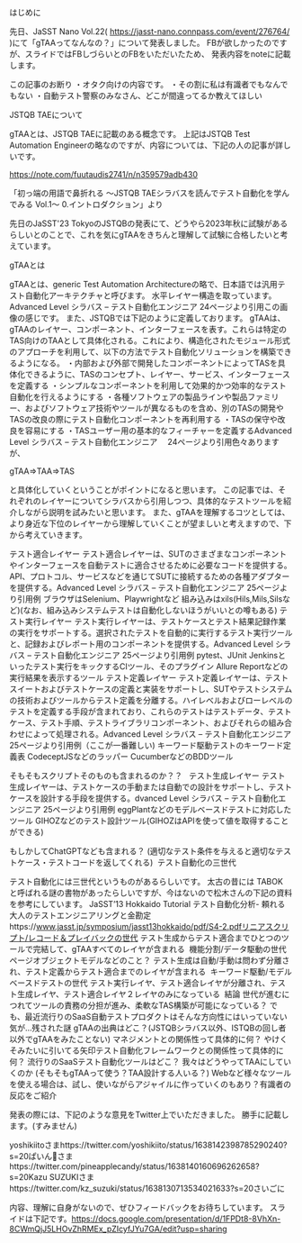 はじめに

先日、JaSST Nano Vol.22(
https://jasst-nano.connpass.com/event/276764/
)にて「gTAAってなんなの？」について発表しました。
FBが欲しかったのですが、スライドではFBしづらいとのFBをいただいたため、
発表内容をnoteに記載します。

この記事のお断り
・オタク向けの内容です。
・その割に私は有識者でもなんでもない
・自動テスト警察のみなさん、どこが間違ってるか教えてほしい&nbsp;

JSTQB TAEについて

gTAAとは、JSTQB TAEに記載のある概念です。
上記はJSTQB Test Automation Engineerの略なのですが、内容については、下記の人の記事が詳しいです。

https://note.com/fuutaudis2741/n/n359579adb430

「初っ端の用語で鼻折れる ～JSTQB TAEシラバスを読んでテスト自動化を学んでみる Vol.1～ 0.イントロダクション」より

先日のJaSST'23 TokyoのJSTQBの発表にて、どうやら2023年秋に試験があるらしいとのことで、これを気にgTAAをきちんと理解して試験に合格したいと考えています。

gTAAとは

gTAAとは、generic Test Automation Architectureの略で、日本語では汎用テスト自動化アーキテクチャと呼びます。
水平レイヤー構造を取っています。
Advanced Level シラバス – テスト自動化エンジニア 24ページより引用この画像の感じです。
また、JSTQBでは下記のように定義しております。
gTAAは、gTAAのレイヤー、コンポーネント、インターフェースを表す。これらは特定のTAS向けのTAAとして具体化される。これにより、構造化されたモジュール形式のアプローチを利用して、以下の方法でテスト自動化ソリューションを構築できるようになる。
・内部および外部で開発したコンポーネントによってTASを具体化できるように、TASのコンセプト、レイヤー、サービス、インターフェースを定義する
・シンプルなコンポーネントを利用して効果的かつ効率的なテスト自動化を行えるようにする
・各種ソフトウェアの製品ラインや製品ファミリー、およびソフトウェア技術やツールが異なるものを含め、別のTASの開発やTASの改良の際にテスト自動化コンポーネントを再利用する
・TASの保守や改良を容易にする
・TASユーザー用の基本的なフィーチャーを定義するAdvanced Level シラバス – テスト自動化エンジニア 　24ページより引用色々ありますが、

gTAA=&gt;TAA=&gt;TAS

と具体化していくということがポイントになると思います。
この記事では、それぞれのレイヤーについてシラバスから引用しつつ、具体的なテストツールを紹介しながら説明を試みたいと思います。
また、gTAAを理解するコツとしては、より身近な下位のレイヤーから理解していくことが望ましいと考えますので、下から考えていきます。&nbsp;

テスト適合レイヤー
テスト適合レイヤーは、SUTのさまざまなコンポーネントやインターフェースを自動テストに適合させるために必要なコードを提供する。API、プロトコル、サービスなどを通じてSUTに接続するための各種アダプターを提供する。Advanced Level シラバス – テスト自動化エンジニア 
25ページより引用例
ブラウザはSelenium、Playwrightなど
組み込みはxils(Hils,Mils,Silsなど)(なお、組み込みシステムテストは自動化しないほうがいいとの噂もある)
テスト実行レイヤー
テスト実行レイヤーは、テストケースとテスト結果記録作業の実行をサポートする。選択されたテストを自動的に実行するテスト実行ツールと、記録およびレポート用のコンポーネントを提供する。Advanced Level シラバス – テスト自動化エンジニア 
25ページより引用例
pytest、JUnit
Jenkinsといったテスト実行をキックするCIツール、そのプラグイン
Allure Reportなどの実行結果を表示するツール
テスト定義レイヤー
テスト定義レイヤーは、テストスイートおよびテストケースの定義と実装をサポートし、SUTやテストシステムの技術およびツールからテスト定義を分離する。ハイレべルおよびローレべルのテストを定義する手段が含まれており、これらのテストはテストデータ、テストケース、テスト手順、テストライブラリコンポーネント、およびそれらの組み合わせによって処理される。Advanced Level シラバス – テスト自動化エンジニア 
25ページより引用例（ここが一番難しい)
キーワード駆動テストのキーワード定義表
CodeceptJSなどのラッパー
CucumberなどのBDDツール

そもそもスクリプトそのものも含まれるのか？？
&nbsp;
テスト生成レイヤー
テスト生成レイヤーは、テストケースの手動または自動での設計をサポートし、テストケースを設計する手段を提供する。dvanced Level シラバス – テスト自動化エンジニア 
25ページより引用例
eggPlantなどのモデルベースドテストに対応したツール
GIHOZなどのテスト設計ツール(GIHOZはAPIを使って値を取得することができる)

もしかしてChatGPTなども含まれる？
(適切なテスト条件を与えると適切なテストケース・テストコードを返してくれる)&nbsp;
テスト自動化の三世代

テスト自動化には三世代というものがあるらしいです。
太古の昔には
TABOK
と呼ばれる謎の書物があったらしいですが、今はないので松木さんの下記の資料を参考にしています。
JaSST’13 Hokkaido Tutorial テスト自動化分析- 頼れる大人のテストエンジニアリングと金勘定https://www.jasst.jp/symposium/jasst13hokkaido/pdf/S4-2.pdfリニアスクリプト/レコード＆プレイバックの世代
テスト生成からテスト適合までひとつのツールで完結して、gTAAすべてのレイヤが含まれる&nbsp;
機能分割/データ駆動の世代
ページオブジェクトモデルなどのこと？
テスト生成は自動/手動は問わず分離され、テスト定義からテスト適合までのレイヤが含まれる&nbsp;
キーワード駆動/モデルベースドテストの世代
テスト実行レイヤ、テスト適合レイヤが分離され、テスト生成レイヤ、テスト適合レイヤ２レイヤのみになっている&nbsp;
結論
世代が進むにつれてツールの責務の分担が進み、柔軟なTAS構築が可能になっている？
でも、最近流行りのSaaS自動テストプロダクトはそんな方向性にはいっていない気が…残された謎
gTAAの出典はどこ？(JSTQBシラバス以外、ISTQBの回し者以外でgTAAをみたことない)
マネジメントとの関係性って具体的に何？
やけくそみたいに引いてる矢印テスト自動化フレームワークとの関係性って具体的に何？
流行りのSaaSテスト自動化ツールはどこ？
我々はどうやってTAAにしていくのか (そもそもgTAAって使う？TAA設計する人いる？)
Webなど様々なツールを使える場合は、試し、使いながらアジャイルに作っていくのもあり？有識者の反応をご紹介

発表の際には、下記のような意見をTwitter上でいただきました。
勝手に記載します。(すみません)

yoshikiitoさまhttps://twitter.com/yoshikiito/status/1638142398785290240?s=20ぱいん🍍さまhttps://twitter.com/pineapplecandy/status/1638140160696262658?s=20Kazu SUZUKIさまhttps://twitter.com/kz_suzuki/status/1638130713534021633?s=20さいごに

内容、理解に自身がないので、ぜひフィードバックをお待ちしています。
スライドは下記です。https://docs.google.com/presentation/d/1FPDt8-8VhXn-8CWmQjJ5LHOvZhRMEx_pZIcyfJYu7GA/edit?usp=sharing
